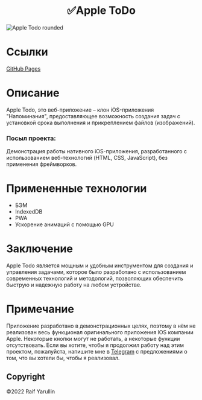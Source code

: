 <h1 align="center">✅Apple ToDo</h1>

![Apple Todo rounded](https://user-images.githubusercontent.com/80786334/222924869-7a220edd-78fa-4061-899b-36f31fe3a631.png)

# Ссылки
<a href="https://raifbrah.github.io/apple-todo-app/">
  GitHub Pages
</a>

# Описание
Apple Todo, это веб-приложение – клон iOS-приложения "Напоминания", предоставляющее возможность создания задач с установкой срока выполнения и прикреплением файлов (изображений).

### Посыл проекта:
Демонстрация работы нативного iOS-приложения, разработанного с использованием веб-технологий (HTML, CSS, JavaScript), без применения фреймворков.

# Примененные технологии
* БЭМ
* IndexedDB
* PWA
* Ускорение анимаций с помощью GPU

# Заключение
Apple Todo является мощным и удобным инструментом для создания и управления задачами, которое было разработано с использованием современных технологий и методологий, позволяющих обеспечить быструю и надежную работу на любом устройстве.

# Примечание
Приложение разработано в демонстрационных целях, поэтому в нём не реализован весь функционал оригинального приложения IOS компании Apple. Некоторые кнопки могут не работать, а некоторые функции отсутствовать. Если вы хотите, чтобы я продолжил работу над этим проектом, пожалуйста, напишите мне в <a href="https://t.me/raifbrah">Telegram</a> с предложениями о том, что вы хотели бы, чтобы я реализовал.

## Copyright
©2022 Raif Yarullin

